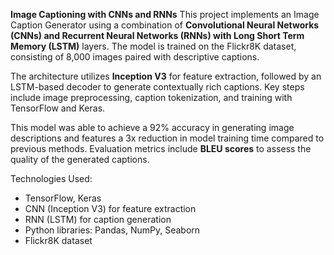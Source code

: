 **Image Captioning with CNNs and RNNs**
This project implements an Image Caption Generator using a combination of **Convolutional Neural Networks (CNNs) and Recurrent Neural Networks (RNNs) with Long Short Term Memory (LSTM)** layers. The model is trained on the Flickr8K dataset, consisting of 8,000 images paired with descriptive captions.

The architecture utilizes **Inception V3** for feature extraction, followed by an LSTM-based decoder to generate contextually rich captions. Key steps include image preprocessing, caption tokenization, and training with TensorFlow and Keras.

This model was able to achieve a 92% accuracy in generating image descriptions and features a 3x reduction in model training time compared to previous methods. Evaluation metrics include **BLEU scores** to assess the quality of the generated captions.

Technologies Used:
- TensorFlow, Keras
- CNN (Inception V3) for feature extraction
- RNN (LSTM) for caption generation
- Python libraries: Pandas, NumPy, Seaborn
- Flickr8K dataset
